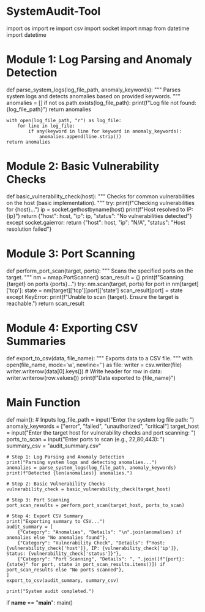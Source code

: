 # SystemAudit-Tool

import os
import re
import csv
import socket
import nmap
from datetime import datetime

# Module 1: Log Parsing and Anomaly Detection
def parse_system_logs(log_file_path, anomaly_keywords):
    """
    Parses system logs and detects anomalies based on provided keywords.
    """
    anomalies = []
    if not os.path.exists(log_file_path):
        print(f"Log file not found: {log_file_path}")
        return anomalies

    with open(log_file_path, "r") as log_file:
        for line in log_file:
            if any(keyword in line for keyword in anomaly_keywords):
                anomalies.append(line.strip())
    return anomalies

# Module 2: Basic Vulnerability Checks
def basic_vulnerability_check(host):
    """
    Checks for common vulnerabilities on the host (basic implementation).
    """
    try:
        print(f"Checking vulnerabilities for {host}...")
        ip = socket.gethostbyname(host)
        print(f"Host resolved to IP: {ip}")
        return {"host": host, "ip": ip, "status": "No vulnerabilities detected"}
    except socket.gaierror:
        return {"host": host, "ip": "N/A", "status": "Host resolution failed"}

# Module 3: Port Scanning
def perform_port_scan(target, ports):
    """
    Scans the specified ports on the target.
    """
    nm = nmap.PortScanner()
    scan_result = {}
    print(f"Scanning {target} on ports {ports}...")
    try:
        nm.scan(target, ports)
        for port in nm[target]['tcp']:
            state = nm[target]['tcp'][port]['state']
            scan_result[port] = state
    except KeyError:
        print(f"Unable to scan {target}. Ensure the target is reachable.")
    return scan_result

# Module 4: Exporting CSV Summaries
def export_to_csv(data, file_name):
    """
    Exports data to a CSV file.
    """
    with open(file_name, mode='w', newline='') as file:
        writer = csv.writer(file)
        writer.writerow(data[0].keys())  # Write header
        for row in data:
            writer.writerow(row.values())
    print(f"Data exported to {file_name}")

# Main Function
def main():
    # Inputs
    log_file_path = input("Enter the system log file path: ")
    anomaly_keywords = ["error", "failed", "unauthorized", "critical"]
    target_host = input("Enter the target host for vulnerability checks and port scanning: ")
    ports_to_scan = input("Enter ports to scan (e.g., 22,80,443): ")
    summary_csv = "audit_summary.csv"

    # Step 1: Log Parsing and Anomaly Detection
    print("Parsing system logs and detecting anomalies...")
    anomalies = parse_system_logs(log_file_path, anomaly_keywords)
    print(f"Detected {len(anomalies)} anomalies.")

    # Step 2: Basic Vulnerability Checks
    vulnerability_check = basic_vulnerability_check(target_host)

    # Step 3: Port Scanning
    port_scan_results = perform_port_scan(target_host, ports_to_scan)

    # Step 4: Export CSV Summary
    print("Exporting summary to CSV...")
    audit_summary = [
        {"Category": "Anomalies", "Details": "\n".join(anomalies) if anomalies else "No anomalies found"},
        {"Category": "Vulnerability Check", "Details": f"Host: {vulnerability_check['host']}, IP: {vulnerability_check['ip']}, Status: {vulnerability_check['status']}"},
        {"Category": "Port Scanning", "Details": ", ".join([f"{port}: {state}" for port, state in port_scan_results.items()]) if port_scan_results else "No ports scanned"},
    ]
    export_to_csv(audit_summary, summary_csv)

    print("System audit completed.")

if __name__ == "__main__":
    main()
